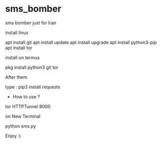 # sms_bomber
sms bomber just for Iran

install linux

apt install git
apt install update
apt install upgrade
apt install python3-pip
apt install tor 


install on termux 

pkg install python3 git tor 


After them

type :  pip3 install requests

* How to use ?

tor HTTPTunnel 8000

on New Terminal 

python sms.py

Enjoy :)
